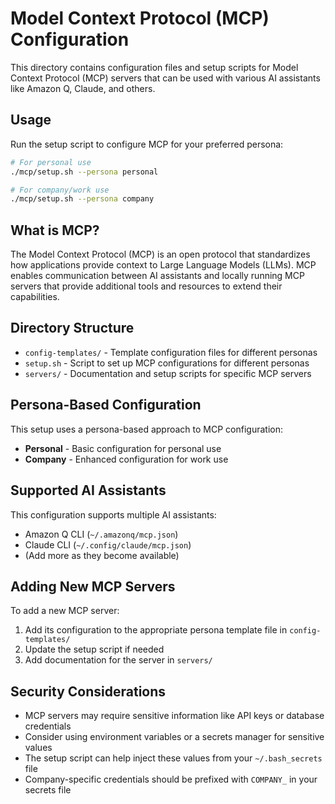 # Model Context Protocol (MCP) Configuration

This directory contains configuration files and setup scripts for Model Context Protocol (MCP) servers that can be used with various AI assistants like Amazon Q, Claude, and others.

## Usage

Run the setup script to configure MCP for your preferred persona:

```bash
# For personal use
./mcp/setup.sh --persona personal

# For company/work use
./mcp/setup.sh --persona company
```

## What is MCP?

The Model Context Protocol (MCP) is an open protocol that standardizes how applications provide context to Large Language Models (LLMs). MCP enables communication between AI assistants and locally running MCP servers that provide additional tools and resources to extend their capabilities.

## Directory Structure

- `config-templates/` - Template configuration files for different personas
- `setup.sh` - Script to set up MCP configurations for different personas
- `servers/` - Documentation and setup scripts for specific MCP servers

## Persona-Based Configuration

This setup uses a persona-based approach to MCP configuration:

- **Personal** - Basic configuration for personal use
- **Company** - Enhanced configuration for work use

## Supported AI Assistants

This configuration supports multiple AI assistants:

- Amazon Q CLI (`~/.amazonq/mcp.json`)
- Claude CLI (`~/.config/claude/mcp.json`)
- (Add more as they become available)

## Adding New MCP Servers

To add a new MCP server:

1. Add its configuration to the appropriate persona template file in `config-templates/`
2. Update the setup script if needed
3. Add documentation for the server in `servers/`

## Security Considerations

- MCP servers may require sensitive information like API keys or database credentials
- Consider using environment variables or a secrets manager for sensitive values
- The setup script can help inject these values from your `~/.bash_secrets` file
- Company-specific credentials should be prefixed with `COMPANY_` in your secrets file
